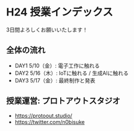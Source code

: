 
# H24 授業インデックス

3日間よろしくお願いいたします！

## 全体の流れ

- DAY1 5/10（金）: 電子工作に触れる
- DAY2 5/16（木）: IoTに触れる / 生成AIに触れる
- DAY3 5/17（金）: 最終制作と発表

## 授業運営: プロトアウトスタジオ

- https://protoout.studio/
- https://twitter.com/n0bisuke